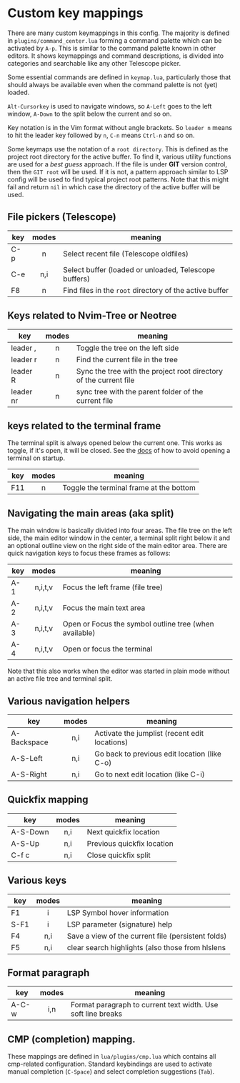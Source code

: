 
# Custom key mappings

There are many custom keymappings in this config. The majority is defined in `plugins/command_center.lua` 
forming a command palette which can be activated by `A-p`. This is similar to the command palette known 
in other editors. It shows keymappings and command descriptions, is divided into categories and 
searchable like any other Telescope picker.

Some essential commands are defined in `keymap.lua`, particularly those that should always be available 
even when the command palette is not (yet) loaded.

`Alt-Cursorkey` is used to navigate windows, so `A-Left` goes to the left window, `A-Down` to the split 
below the current and so on.

Key notation is in the Vim format without angle brackets. So `leader n` means to hit the leader key 
followed by `n`, `C-n` means `Ctrl-n` and so on.

Some keymaps use the notation of a `root directory`. This is defined as the project root directory for 
the active buffer. To find it, various utility functions are used for a *best guess* approach. If the 
file is under **GIT** version control, then the `GIT root` will be used. If it is not, a pattern approach 
similar to LSP config will be used to find typical project root patterns. Note that this might fail and 
return `nil` in which case the directory of the active buffer will be used.

## File pickers (Telescope)

| key             | modes | meaning                                                 |
|-----------------|:-----:|---------------------------------------------------------|
|C-p              | n     | Select recent file (Telescope oldfiles)                 |
|C-e              | n,i   | Select buffer (loaded or unloaded, Telescope buffers)   |
|F8               | n     | Find files in the `root` directory of the active buffer |

## Keys related to Nvim-Tree or Neotree

| key             | modes | meaning                                                 |
|-----------------|:-----:|---------------------------------------------------------|
|leader ,         | n     | Toggle the tree on the left side                        |
|leader r         | n     | Find the current file in the tree                       |
|leader R         | n     | Sync the tree with the project root directory of the current  file    |
|leader nr        | n     | sync tree with the parent folder of the current file    |

## keys related to the terminal frame

The terminal split is always opened below the current one. This works as toggle, if it's open, it will be 
closed. See the [docs](configuration.md) of how to avoid opening a terminal on startup.

| key             | modes | meaning                                                 |
|-----------------|:-----:|---------------------------------------------------------|
| F11             | n     | Toggle the terminal frame at the bottom |

## Navigating the main areas (aka split)

The main window is basically divided into four areas. The file tree on the left side, the main editor 
window in the center, a terminal split right below it and an optional outline view on the right side of 
the main editor area. There are quick navigation keys to focus these frames as follows:

| key             |  modes  | meaning                                                 |
|-----------------|:-------:|---------------------------------------------------------|
| A-1             | n,i,t,v | Focus the left frame (file tree) |
| A-2             | n,i,t,v | Focus the main text area |
| A-3             | n,i,t,v | Open or Focus the symbol outline tree (when available)|
| A-4             | n,i,t,v | Open or focus the terminal|

Note that this also works when the editor was started in plain mode without an active file tree and 
terminal split.

## Various navigation helpers

| key             |  modes  | meaning                                                 |
|-----------------|:-------:|---------------------------------------------------------|
| A-Backspace     | n,i     | Activate the jumplist (recent edit locations)    |
| A-S-Left        | n,i     | Go back to previous edit location (like C-o)     |
| A-S-Right       | n,i     | Go to next edit location (like C-i)              |

## Quickfix mapping

| key             |  modes  | meaning                                                 |
|-----------------|:-------:|---------------------------------------------------------|
| A-S-Down        | n,i     | Next quickfix location                           |
| A-S-Up          | n,i     | Previous quickfix location                       |
| C-f c           | n,i     | Close quickfix split                             |

## Various keys

| key             |  modes  | meaning                                                 |
|-----------------|:-------:|---------------------------------------------------------|
| F1              | i       | LSP Symbol hover information                     |
| S-F1            | i       | LSP parameter (signature) help                   |
| F4              | n,i     | Save a view of the current file (persistent folds)|
| F5              | n,i     | clear search highlights (also those from hlslens |

## Format paragraph

| key             |  modes  | meaning                                                 |
|-----------------|:-------:|---------------------------------------------------------|
| A-C-w           | i,n     | Format paragraph to current text width. Use soft line breaks|

## CMP (completion) mapping.

These mappings are defined in `lua/plugins/cmp.lua` which contains all cmp-related configuration. 
Standard keybindings are used to activate manual completion (`C-Space`) and select completion suggestions 
(`Tab`).


